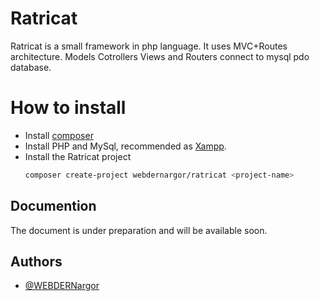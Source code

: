 # Ratricat

Ratricat is a small framework in php language. It uses MVC+Routes architecture. Models Cotrollers Views and Routers connect to mysql pdo database.


# How to install

 - Install [composer](https://getcomposer.org/)
 - Install PHP and MySql, recommended as [Xampp](https://www.apachefriends.org/).
 - Install the Ratricat project
    ```bash 
    composer create-project webdernargor/ratricat <project-name>
    ```

## Documention

The document is under preparation and will be available soon.

## Authors

- [@WEBDERNargor](https://github.com/WEBDERNargor)
